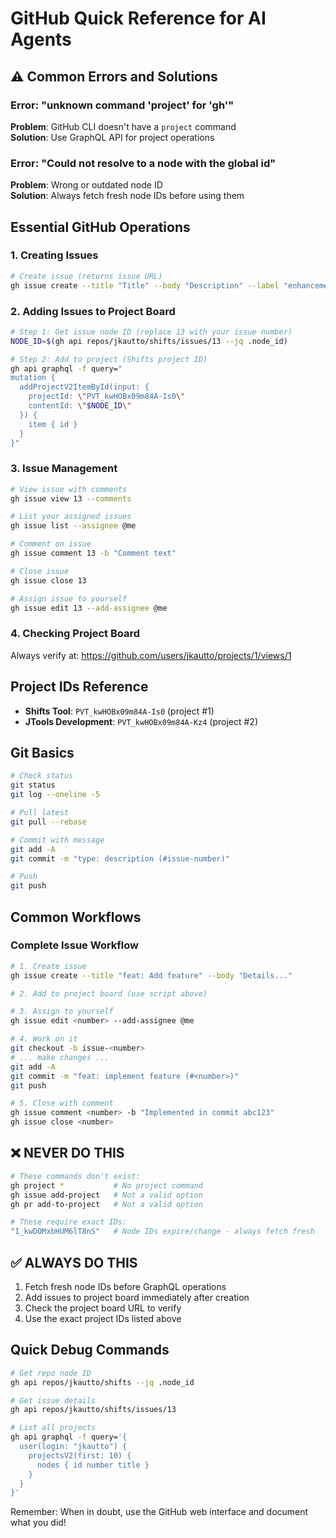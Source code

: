 # GitHub Quick Reference for AI Agents

## ⚠️ Common Errors and Solutions

### Error: "unknown command 'project' for 'gh'"
**Problem**: GitHub CLI doesn't have a `project` command  
**Solution**: Use GraphQL API for project operations

### Error: "Could not resolve to a node with the global id"
**Problem**: Wrong or outdated node ID  
**Solution**: Always fetch fresh node IDs before using them

## Essential GitHub Operations

### 1. Creating Issues
```bash
# Create issue (returns issue URL)
gh issue create --title "Title" --body "Description" --label "enhancement"
```

### 2. Adding Issues to Project Board
```bash
# Step 1: Get issue node ID (replace 13 with your issue number)
NODE_ID=$(gh api repos/jkautto/shifts/issues/13 --jq .node_id)

# Step 2: Add to project (Shifts project ID)
gh api graphql -f query="
mutation {
  addProjectV2ItemById(input: {
    projectId: \"PVT_kwHOBx09m84A-Is0\"
    contentId: \"$NODE_ID\"
  }) {
    item { id }
  }
}"
```

### 3. Issue Management
```bash
# View issue with comments
gh issue view 13 --comments

# List your assigned issues
gh issue list --assignee @me

# Comment on issue
gh issue comment 13 -b "Comment text"

# Close issue
gh issue close 13

# Assign issue to yourself
gh issue edit 13 --add-assignee @me
```

### 4. Checking Project Board
Always verify at: https://github.com/users/jkautto/projects/1/views/1

## Project IDs Reference
- **Shifts Tool**: `PVT_kwHOBx09m84A-Is0` (project #1)
- **JTools Development**: `PVT_kwHOBx09m84A-Kz4` (project #2)

## Git Basics
```bash
# Check status
git status
git log --oneline -5

# Pull latest
git pull --rebase

# Commit with message
git add -A
git commit -m "type: description (#issue-number)"

# Push
git push
```

## Common Workflows

### Complete Issue Workflow
```bash
# 1. Create issue
gh issue create --title "feat: Add feature" --body "Details..."

# 2. Add to project board (use script above)

# 3. Assign to yourself
gh issue edit <number> --add-assignee @me

# 4. Work on it
git checkout -b issue-<number>
# ... make changes ...
git add -A
git commit -m "feat: implement feature (#<number>)"
git push

# 5. Close with comment
gh issue comment <number> -b "Implemented in commit abc123"
gh issue close <number>
```

## ❌ NEVER DO THIS
```bash
# These commands don't exist:
gh project *           # No project command
gh issue add-project   # Not a valid option
gh pr add-to-project   # Not a valid option

# These require exact IDs:
"I_kwDOMxbHUM6lT8nS"   # Node IDs expire/change - always fetch fresh
```

## ✅ ALWAYS DO THIS
1. Fetch fresh node IDs before GraphQL operations
2. Add issues to project board immediately after creation
3. Check the project board URL to verify
4. Use the exact project IDs listed above

## Quick Debug Commands
```bash
# Get repo node ID
gh api repos/jkautto/shifts --jq .node_id

# Get issue details
gh api repos/jkautto/shifts/issues/13

# List all projects
gh api graphql -f query='{
  user(login: "jkautto") {
    projectsV2(first: 10) {
      nodes { id number title }
    }
  }
}'
```

Remember: When in doubt, use the GitHub web interface and document what you did!